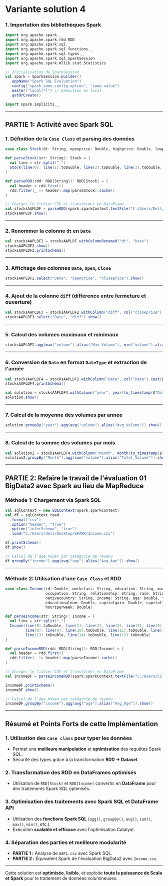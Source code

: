 # Variante solution 4

### **1. Importation des bibliothèques Spark**
```scala
import org.apache.spark._
import org.apache.spark.rdd.RDD
import org.apache.spark.sql._
import org.apache.spark.sql.functions._
import org.apache.spark.sql.types._
import org.apache.spark.sql.SparkSession
import org.apache.spark.mllib.stat.Statistics

// Initialisation de SparkSession
val spark = SparkSession.builder()
  .appName("Spark SQL Evaluation")
  .config("spark.some.config.option", "some-value")
  .master("local[*]") // Exécution en local
  .getOrCreate()

import spark.implicits._
```

---

## **PARTIE 1: Activité avec Spark SQL**
### **1. Définition de la `Case Class` et parsing des données**
```scala
case class Stock(dt: String, openprice: Double, highprice: Double, lowprice: Double, closeprice: Double, volume: Double, adjcloseprice: Double)

def parseStock(str: String): Stock = {
  val line = str.split(",")
  Stock(line(0), line(1).toDouble, line(2).toDouble, line(3).toDouble, line(4).toDouble, line(5).toDouble, line(6).toDouble)
}

def parseRDD(rdd: RDD[String]): RDD[Stock] = {
  val header = rdd.first()
  rdd.filter(_ != header).map(parseStock).cache()
}

// Charger le fichier CSV et transformer en DataFrame
val stocksAAPLDF = parseRDD(spark.sparkContext.textFile("C:/Users/Dell/Desktop/Spark/AAPL.csv")).toDF().cache()
stocksAAPLDF.show()
```

---

### **2. Renommer la colonne `dt` en `Date`**
```scala
val stocksAAPLDF2 = stocksAAPLDF.withColumnRenamed("dt", "Date")
stocksAAPLDF2.show()
stocksAAPLDF2.printSchema()
```

---

### **3. Affichage des colonnes `Date`, `Open`, `Close`**
```scala
stocksAAPLDF2.select("Date", "openprice", "closeprice").show()
```

---

### **4. Ajout de la colonne `diff` (différence entre fermeture et ouverture)**
```scala
val stocksAAPLDF3 = stocksAAPLDF2.withColumn("diff", col("closeprice") - col("openprice"))
stocksAAPLDF3.select("Date", "diff").show()
```

---

### **5. Calcul des volumes maximaux et minimaux**
```scala
stocksAAPLDF2.agg(max("volume").alias("Max_Volume"), min("volume").alias("Min_Volume")).show()
```

---

### **6. Conversion de `Date` en format `DateType` et extraction de l'année**
```scala
val stocksAAPLDF4 = stocksAAPLDF2.withColumn("Date", col("Date").cast(DateType))
stocksAAPLDF4.printSchema()

val solution = stocksAAPLDF4.withColumn("year", year(to_timestamp($"Date", "yyyy/MM/dd")))
solution.show()
```

---

### **7. Calcul de la moyenne des volumes par année**
```scala
solution.groupBy("year").agg(avg("volume").alias("Avg_Volume")).show()
```

---

### **8. Calcul de la somme des volumes par mois**
```scala
val solution2 = stocksAAPLDF4.withColumn("Month", month(to_timestamp($"Date", "yyyy/MM/dd")))
solution2.groupBy("Month").agg(sum("volume").alias("Total_Volume")).show()
```

---

## **PARTIE 2: Refaire le travail de l'évaluation 01 BigData2 avec Spark au lieu de MapReduce**
### **Méthode 1: Chargement via Spark SQL**
```scala
val sqlContext = new SQLContext(spark.sparkContext)
val df = sqlContext.read
  .format("csv")
  .option("header", "true")
  .option("inferSchema", "true")
  .load("C:/Users/dell/Desktop/SPARK/Income.csv")

df.printSchema()
df.show()

// Calcul de l'âge moyen par catégorie de revenu
df.groupBy("income").agg(avg("age").alias("Avg_Age")).show()
```

---

### **Méthode 2: Utilisation d'une `Case Class` et RDD**
```scala
case class Income(id: Double, workclass: String, education: String, maritalstatus: String, 
                  occupation: String, relationship: String, race: String, gender: String, 
                  nativecountry: String, income: String, age: Double, fnlwgt: Double, 
                  educationalnum: Double, capitalgain: Double, capitalloss: Double, 
                  hoursperweek: Double)

def parseIncome(str: String): Income = {
  val line = str.split(",")
  Income(line(0).toDouble, line(1), line(2), line(3), line(4), line(5), line(6), line(7),
         line(8), line(9), line(10).toDouble, line(11).toDouble, line(12).toDouble,
         line(13).toDouble, line(14).toDouble, line(15).toDouble)
}

def parseIncomeRDD(rdd: RDD[String]): RDD[Income] = {
  val header = rdd.first()
  rdd.filter(_ != header).map(parseIncome).cache()
}

// Charger le fichier CSV et transformer en DataFrame
val incomeDF = parseIncomeRDD(spark.sparkContext.textFile("C:/Users/CST/Income.csv")).toDF().cache()

incomeDF.printSchema()
incomeDF.show()

// Calcul de l'âge moyen par catégorie de revenu
incomeDF.groupBy("income").agg(avg("age").alias("Avg_Age")).show()
```

---

## **Résumé et Points Forts de cette Implémentation**
### **1. Utilisation des `case class` pour typer les données**
- Permet une **meilleure manipulation** et **optimisation** des requêtes Spark SQL.
- Sécurité des types grâce à la transformation **RDD → Dataset**.

### **2. Transformation des RDD en DataFrames optimisés**
- Utilisation de `RDD[Stock]` et `RDD[Income]` convertis en **DataFrame** pour des traitements Spark SQL optimisés.

### **3. Optimisation des traitements avec Spark SQL et DataFrame API**
- Utilisation des **fonctions Spark SQL** (`agg()`, `groupBy()`, `avg()`, `sum()`, `max()`, `min()`, etc.).
- Exécution **scalable et efficace** avec l'optimisation Catalyst.

### **4. Séparation des parties et meilleure modularité**
- **PARTIE 1 :** Analyse de `AAPL.csv` avec Spark SQL.
- **PARTIE 2 :** Équivalent Spark de l'évaluation BigData2 avec `Income.csv`.

---

Cette solution est **optimisée**, **lisible**, et exploite **toute la puissance de Scala et Spark** pour le traitement de données volumineuses.
